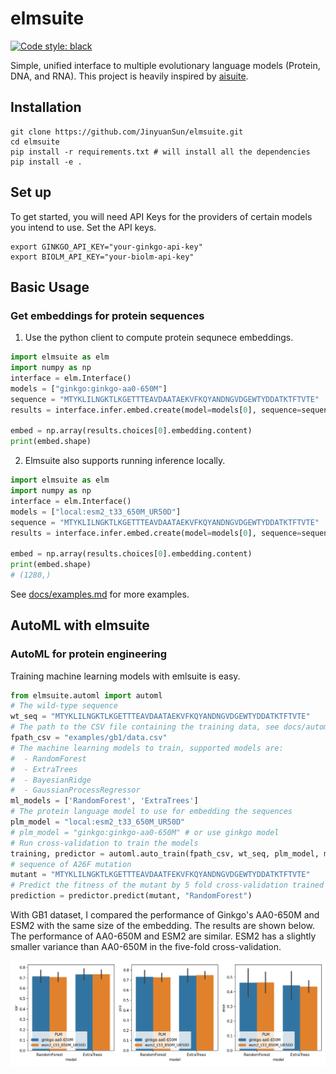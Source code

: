 # elmsuite

[![Code style: black](https://img.shields.io/badge/code%20style-black-000000.svg)](https://github.com/psf/black)

Simple, unified interface to multiple evolutionary language models (Protein, DNA, and RNA).
This project is heavily inspired by [aisuite](https://github.com/andrewyng/aisuite).

## Installation

```shell
git clone https://github.com/JinyuanSun/elmsuite.git
cd elmsuite
pip install -r requirements.txt # will install all the dependencies
pip install -e .
```
## Set up

To get started, you will need API Keys for the providers of certain models you intend to use. 
Set the API keys.
```shell
export GINKGO_API_KEY="your-ginkgo-api-key"
export BIOLM_API_KEY="your-biolm-api-key"
```

## Basic Usage

### Get embeddings for protein sequences

1. Use the python client to compute protein sequnece embeddings.
```python
import elmsuite as elm
import numpy as np
interface = elm.Interface()
models = ["ginkgo:ginkgo-aa0-650M"]
sequence = "MTYKLILNGKTLKGETTTEAVDAATAEKVFKQYANDNGVDGEWTYDDATKTFTVTE"
results = interface.infer.embed.create(model=models[0], sequence=sequence)

embed = np.array(results.choices[0].embedding.content)
print(embed.shape)
```

2. Elmsuite also supports running inference locally.

```python
import elmsuite as elm
import numpy as np
interface = elm.Interface()
models = ["local:esm2_t33_650M_UR50D"]
sequence = "MTYKLILNGKTLKGETTTEAVDAATAEKVFKQYANDNGVDGEWTYDDATKTFTVTE"
results = interface.infer.embed.create(model=models[0], sequence=sequence)

embed = np.array(results.choices[0].embedding.content)
print(embed.shape)
# (1280,)
```

See [docs/examples.md](docs/examples.md) for more examples.

## AutoML with elmsuite

### AutoML for protein engineering
Training machine learning models with emlsuite is easy. 
```python
from elmsuite.automl import automl
# The wild-type sequence
wt_seq = "MTYKLILNGKTLKGETTTEAVDAATAEKVFKQYANDNGVDGEWTYDDATKTFTVTE" 
# The path to the CSV file containing the training data, see docs/automl.md for more information
fpath_csv = "examples/gb1/data.csv" 
# The machine learning models to train, supported models are:
#  - RandomForest
#  - ExtraTrees
#  - BayesianRidge
#  - GaussianProcessRegressor
ml_models = ['RandomForest', 'ExtraTrees'] 
# The protein language model to use for embedding the sequences
plm_model = "local:esm2_t33_650M_UR50D" 
# plm_model = "ginkgo:ginkgo-aa0-650M" # or use ginkgo model
# Run cross-validation to train the models
training, predictor = automl.auto_train(fpath_csv, wt_seq, plm_model, models=ml_models) 
# sequence of A26F mutation
mutant = "MTYKLILNGKTLKGETTTEAVDAATFEKVFKQYANDNGVDGEWTYDDATKTFTVTE" 
# Predict the fitness of the mutant by 5 fold cross-validation trained RandomForest model
prediction = predictor.predict(mutant, "RandomForest") 
```
With GB1 dataset, I compared the performance of Ginkgo's AA0-650M and ESM2 with the same size of the embedding. The results are shown below. The performance of AA0-650M and ESM2 are similar. ESM2 has a slightly smaller variance than AA0-650M in the five-fold cross-validation.

![Comparison of Ginkgo and ESM2](assets/fig1_ginkgo_vs_esm2.png)